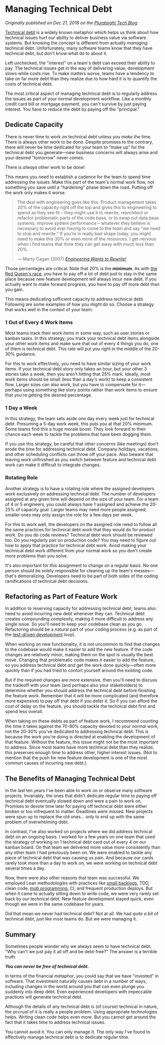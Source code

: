 # Managing Technical Debt

_Originally published on Dec 21, 2018 on the [Pluralsight Tech Blog](https://www.pluralsight.com/tech-blog/managing-technical-debt)_

[Technical debt](https://martinfowler.com/bliki/TechnicalDebt.html) is a widely known metaphor which helps us think about how technical issues hurt our ability to deliver business value via software systems.
But knowing the concept is different from actually _managing_ technical debt.
Unfortunately, many software teams know that they have technical debt, but don't know what do to about it.

Left unchecked, the "interest" on a team's debt can exceed their ability to pay.
The technical issues get in the way of delivering value; development slows while costs rise.
To make matters worse, teams have a tendency to take on far more debt than they realize due to how hard it is to quantify the costs of technical debt.

The most critical aspect of managing technical debt is to regularly address the issues as part of your normal development workflow.
Like a monthly credit card bill or mortgage payment, you can't survive by just paying interest.
You have to reduce the debt by paying off the "principal."


## Dedicate Capacity

There is never time to work on technical debt unless you _make_ the time.
There is always other work to be done.
Despite promises to the contrary, there will never be time dedicated for your team to “make up” for the technical debt you generate&mdash;new business concerns will always arise and your desired "tomorrow" never comes.

There is _always_ other work to be done!

This means you need to establish a cadence for the team to spend time addressing the issues.
Make this part of the team's normal work flow, not something you save until a "hardening" phase down the road.
Putting off the work only makes it worse.

> The deal with engineering goes like this. Product management takes 20% of the capacity right off the top and gives this to engineering to spend as they see fit – they might use it to rewrite, rearchitect or refactor problematic parts of the code base, or to swap out data base systems, improve system performance – whatever they believe is necessary to avoid ever having to come to the team and say “we need to stop and rewrite.” If you’re in really bad shape today, you might need to make this 30% or even more of the resources. I get nervous when I find teams that think they can get away with much less than 20%.
>
> &mdash; Marty Cagan (2007) [_Engineering Wants to Rewrite!_](https://svpg.com/engineering-wants-to-rewrite/)

Those percentages are critical.
Note that 20% is the **minimum**.
As with [the Red Queen's race](https://en.wikipedia.org/wiki/Red_Queen%27s_race), you have to pay off a lot of debt just to stay in the same place because new feature development will always incur new debt.
If you actually want to make forward progress, you have to pay off more debt than you gain.

This means dedicating sufficient capacity to address technical debt.
Following are some examples of how you might do so.
Choose a strategy that works well in the context of your team.


### 1 Out of Every 4 Work Items

Most teams track their work items in some way, such as user stories or kanban tasks.
In this strategy, you track your technical debt items alongside your other work items and make sure that out of every 4 things you do, one of them is technical debt.
This rate will put you right in the middle of the 20-30% guidance.

For this to work effectively, you need to have similar sizing of your work items.
If your technical debt story only takes an hour, but your other 3 stories take a week, then you aren't hitting that 25% mark.
Ideally, most work items should be small (less than a day's work) to keep a consistent flow.
Larger sizes can also work, but you have to compensate for it&mdash;perhaps using something like story points rather than work items to ensure that you're getting the desired percentage.


### 1 Day a Week

In this strategy, the team sets aside one day every week just for technical debt.
Presuming a 5-day work week, this puts you at that 20% minimum.
Some teams find this a huge morale boost.
They look forward to their chance each week to tackle the problems that have been dogging them.

If you use this strategy, be careful that other concerns (like meetings) don't erode the time for addressing technical debt.
Company holidays, vacations, and other scheduling conflicts can throw off your pace.
Also beware that leaving work unfinished as you switch between feature and technical debt work can make it difficult to integrate changes.


### Rotating Role

Another strategy is to have a rotating role where the assigned developers work exclusively on addressing technical debt.
The number of developers assigned at any given time will depend on the size of your team.
For a team of 4 or 5 engineers, you could always have 1 assigned and achieve the 20-25% of capacity goal.
Larger teams may need more people assigned; smaller ones may only assign the role for a few days per week.

For this to work well, the developers on the assigned role need to follow all the same practices for technical debt work that they would do for product work.
Do you do code reviews?
Technical debt work should be reviewed too.
Do you regularly pair on production code?
You may need to figure out how to apply that practice for technical debt work.
Avoid making your technical debt work different from your normal work so you don't create more problems than you solve.

It's also important for this assignment to change on a regular basis.
No one person should be solely responsible for cleaning up the team's messes&mdash;that's demoralizing.
Developers need to be part of both sides of the coding ramifications of technical debt decisions.


## Refactoring as Part of Feature Work

In addition to reserving capacity for addressing technical debt, teams also need to avoid incurring new debt whenever they can.
Technical debt creates compounding complexity, making it more difficult to address any single issue.
So you'll need to keep your codebase clean as you go.
Refactoring should be a natural part of your coding process (e.g. as part of the [test-driven development](https://martinfowler.com/bliki/TestDrivenDevelopment.html) loop).

When working on new functionality, it is not uncommon to find that changes to the codebase would make it easier to add the new feature.
If the code changes are relatively minor, making them on the spot is usually the best move.
Changing that problematic code makes it easier to add the feature, so you address technical debt _and_ get the work done quickly&mdash;often more quickly than if you had tried to contort yourself around the existing code.

But if the required changes are more extensive, then you'll need to discuss the tradeoff with your team (and perhaps also your stakeholders) to determine whether you should address the technical debt before finishing the feature work.
Remember that it will be more complicated (and therefore more expensive) to pay off that debt if you defer it.
So if you can afford the cost of delay on the feature, you should tackle the technical debt first and spend less overall.

When taking on these debts as part of feature work, I recommend counting the time it takes against the 70-80% capacity devoted to your normal work, not the 20-30% you've dedicated to addressing technical debt.
This is because the work you're doing is directed at enabling the development of that feature.
Without the feature, this issue might not be the most important to address.
Since most teams have more technical debt than they realize, this preserves enough time to address other, higher interest issues.
(Not to mention that the push for new feature development is one of the most common causes of incurring new debt.)


## The Benefits of Managing Technical Debt

In the last ten years I've been able to work on or observe many software projects.
Invariably, the ones that didn't dedicate regular time to paying off technical debt eventually slowed down and were a pain to work on.
Promises to devote time later for paying off technical debt were either broken or too infrequent to matter.
Deadlines were missed.
New projects were spun up to replace the old ones... only to end up with the same problem of overwhelming debt.

In contrast, I've also worked on projects where we did address technical debt on an ongoing basis.
I worked for a few years on one team that used the strategy of working on 1 technical debt card out of every 4 on our kanban board.
On that team we delivered more value more consistently than any other team I had previously been on.
We were enabled to tackle any piece of technical debt that was causing us pain.
And because our cards rarely took more than a day to work on, we were working on technical debt several times a day.

Now, there were also other reasons that team was successful.
We employed Lean methodologies with practices like [small backlogs](https://www.pluralsight.com/tech-blog/avoiding-secondary-work), TDD, clean code, [mob programming](https://www.pluralsight.com/tech-blog/mob-programming), CI, and frequent production deploys.
But when it came to actually sitting down to write code, we were very rarely set back by our technical debt.
New feature development stayed quick, even though we were in the same codebase for years.

Did that mean we never had technical debt?
Not at all.
We had _quite a bit_ of technical debt, just like most teams do.
But we were managing it.


## Summary

Sometimes people wonder why we always seem to have technical debt.
"Why can't we just pay it all off and be debt-free?"
The answer is a terrible truth:

***You can never be free of technical debt.***

In terms of the financial metaphor, you could say that we have "invested" in software.
That investment naturally causes debt in a number of ways, including changes in the world around you that can even plunge you suddenly into deep debt.
Even experienced developers with impeccable practices will generate technical debt.

Although the details of any technical debt is (of course) technical in nature, the _accrual_ of it is really a people problem.
Using appropriate technologies helps.
Writing clean code helps even more.
But you cannot get around the fact that it takes time to address technical issues.

You cannot avoid it.
You can only manage it.
The only way I've found to effectively manage technical debt is to dedicate regular time.
